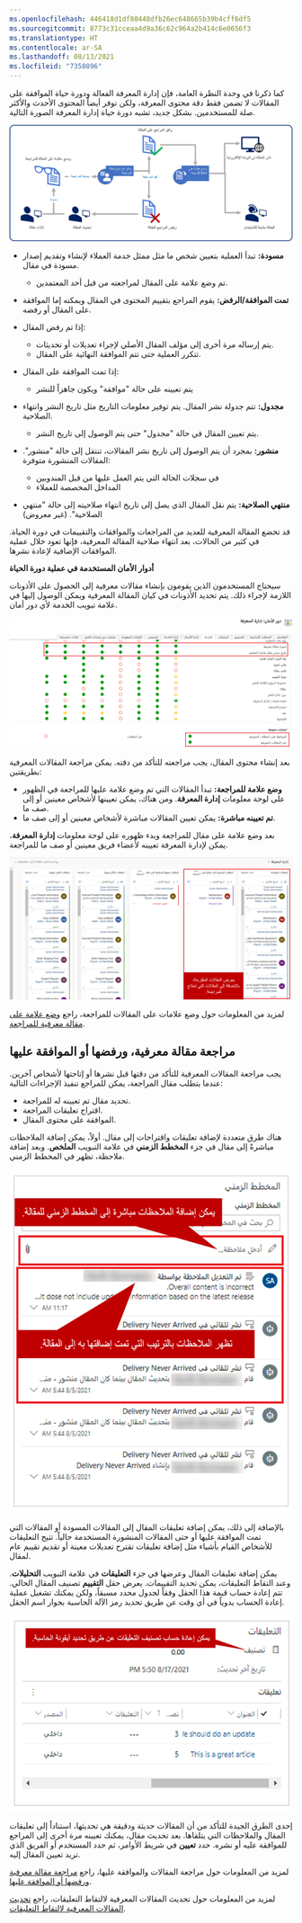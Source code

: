 ```yaml
---
ms.openlocfilehash: 446418d1df80448dfb26ec648665b39b4cff6df5
ms.sourcegitcommit: 8773c31cceaa4d9a36c62c964a2b414c6e0656f3
ms.translationtype: HT
ms.contentlocale: ar-SA
ms.lasthandoff: 08/13/2021
ms.locfileid: "7350896"
---
```

كما ذكرنا في وحدة النظرة العامة، فإن إدارة المعرفة الفعالة ودورة حياة الموافقة على المقالات لا تضمن فقط دقة محتوى المعرفة، ولكن توفر أيضاً المحتوى الأحدث والأكثر صلة للمستخدمين. بشكل جديد، تشبه دورة حياة إدارة المعرفة الصورة التالية.

![رسم تخطيطي لدورة حياة إدارة المعرفة.](../media/KM-Unit3-1.png)

- **مسودة:** تبدأ العملية بتعيين شخص ما مثل ممثل خدمة العملاء لإنشاء وتقديم إصدار مسودة في مقال.
    - تم وضع علامة على المقال لمراجعته من قبل أحد المعتمدين.
- **تمت الموافقة/الرفض:** يقوم المراجع بتقييم المحتوى في المقال ويمكنه إما الموافقة على المقال أو رفضه.
- إذا تم رفض المقال:
    - يتم إرساله مرة أخرى إلى مؤلف المقال الأصلي لإجراء تعديلات أو تحديثات. 
    - تتكرر العملية حتى تتم الموافقة النهائية على المقال.  
- إذا تمت الموافقة على المقال:
    - يتم تعيينه على حالة "موافقة" ويكون جاهزاً للنشر

- **مجدول:** تتم جدولة نشر المقال. يتم توفير معلومات التاريخ مثل تاريخ النشر وانتهاء الصلاحية.    
    - يتم تعيين المقال في حالة "مجدول" حتى يتم الوصول إلى تاريخ النشر. 

- **منشور:** بمجرد أن يتم الوصول إلى تاريخ نشر المقالات، تنتقل إلى حالة "منشور". المقالات المنشورة متوفرة:
    - في سجلات الحالة التي يتم العمل عليها من قبل المندوبين 
    - المداخل المخصصة للعملاء

- **‏‏منتهي الصلاحية:** يتم نقل المقال الذي يصل إلى تاريخ انتهاء صلاحيته إلى حالة ‏‏"منتهي الصلاحية".  (غير معروض) 

قد تخضع المقالة المعرفية للعديد من المراجعات والموافقات والتقييمات في دورة الحياة. في كثير من الحالات، بعد انتهاء صلاحية المقالة المعرفية، فإنها تعود خلال عملية الموافقات الإضافية لإعادة نشرها. 

**أدوار الأمان المستخدمة في عملية دورة الحياة**

سيحتاج المستخدمون الذين يقومون بإنشاء مقالات معرفية إلى الحصول على الأذونات اللازمة لإجراء ذلك.  يتم تحديد الأذونات في كيان المقالة المعرفية ويمكن الوصول إليها في علامة تبويب الخدمة لأي دور أمان.  

![لقطة شاشة لدور الأمان: نافذة إدارة المعرفة.](../media/KM-Unit3-1a.png)

بعد إنشاء محتوى المقال، يجب مراجعته للتأكد من دقته. يمكن مراجعة المقالات المعرفية بطريقتين:

- **وضع علامة للمراجعة:** تبدأ المقالات التي تم وضع علامة عليها للمراجعة في الظهور على لوحة معلومات **إدارة المعرفة**. ومن هناك، يمكن تعيينها لأشخاص معينين أو إلى صف ما.
- **تم تعيينه مباشرة:** يمكن تعيين المقالات مباشرة لأشخاص معينين أو إلى صف ما.

بعد وضع علامة على مقال للمراجعة وبدء ظهوره على لوحة معلومات **إدارة المعرفة**، يمكن لإدارة المعرفة تعيينه لأعضاء فريق معينين أو صف ما للمراجعة.

![لقطة شاشة للمقالات المقترحة ومقالات المسودة تحتاج إلى أجزاء مراجعة.](../media/KM-Unit3-2.png)

لمزيد من المعلومات حول وضع علامات على المقالات للمراجعة، راجع [وضع علامة على مقالة معرفية للمراجعة](/dynamics365/customer-engagement/customer-service/customer-service-hub-user-guide-knowledge-article#mark-a-knowledge-article-for-review).

## <a name="reviewing-a-knowledge-article-and-rejecting-or-approving-it"></a>مراجعة مقالة معرفية، ورفضها أو الموافقة عليها

يجب مراجعة المقالات المعرفية للتأكد من دقتها قبل نشرها أو إتاحتها لأشخاص آخرين. عندما يتطلب مقال المراجعة، يمكن للمراجع تنفيذ الإجراءات التالية:

- تحديد مقال تم تعيينه له للمراجعة.
- اقتراح تعليقات المراجعة.
- الموافقة على محتوى المقال.

هناك طرق متعددة لإضافة تعليقات واقتراحات إلى مقال. أولاً، يمكن إضافة الملاحظات مباشرةً إلى مقال في جزء **المخطط الزمني** في علامة التبويب **الملخص**. وبعد إضافة ملاحظة، تظهر في المخطط الزمني.

![لقطة شاشة لحقل الملاحظة في جزء المخطط الزمني.](../media/KM-Unit3-3.png)

بالإضافة إلى ذلك، يمكن إضافة تعليقات المقال إلى المقالات المسودة أو المقالات التي تمت الموافقة عليها أو حتى المقالات المنشورة المستخدمة حالياً. تتيح التعليقات للأشخاص القيام بأشياء مثل إضافة تعليقات تقترح تعديلات معينة أو تقديم تقييم عام لمقال.

يمكن إضافة تعليقات المقال وعرضها في جزء **التعليقات** في علامة التبويب **التحليلات**. وعند التقاط التعليقات، يمكن تحديد التقييمات. يعرض حقل **التقييم** تصنيف المقال الحالي. تتم إعادة حساب قيمة هذا الحقل وفقاً لجدول محدد مسبقاً، ولكن يمكنك تشغيل عملية إعادة الحساب يدوياً في أي وقت عن طريق تحديد رمز الآلة الحاسبة بجوار اسم الحقل.

![لقطة شاشة لجزء التعليقات مع تمييز التقييم.](../media/KM-Unit3-4.png)

إحدى الطرق الجيدة للتأكد من أن المقالات حديثة ودقيقة هي تحديثها، استناداً إلى تعليقات المقال والملاحظات التي يتلقاها. بعد تحديث مقال، يمكنك تعيينه مرة أخرى إلى المراجع للموافقة عليه أو نشره. حدد **تعيين** في شريط الأوامر، ثم حدد المستخدم أو الفريق الذي تريد تعيين المقال إليه.

لمزيد من المعلومات حول مراجعة المقالات والموافقة عليها، راجع [مراجعة مقالة معرفية ورفضها أو الموافقة عليها](/dynamics365/customer-engagement/customer-service/customer-service-hub-user-guide-knowledge-article#review-and-reject-or-approve-a-knowledge-article).

لمزيد من المعلومات حول تحديث المقالات المعرفية لالتقاط التعليقات، راجع [تحديث المقالات المعرفية لالتقاط التعليقات](/dynamics365/customer-engagement/customer-service/customer-service-hub-user-guide-knowledge-article#update-knowledge-articles-to-capture-feedback).
